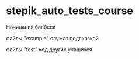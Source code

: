# stepik_auto_tests_course
Начинания балбеса

файлы "example" служат подсказкой

файлы "test" код других учашихся 
